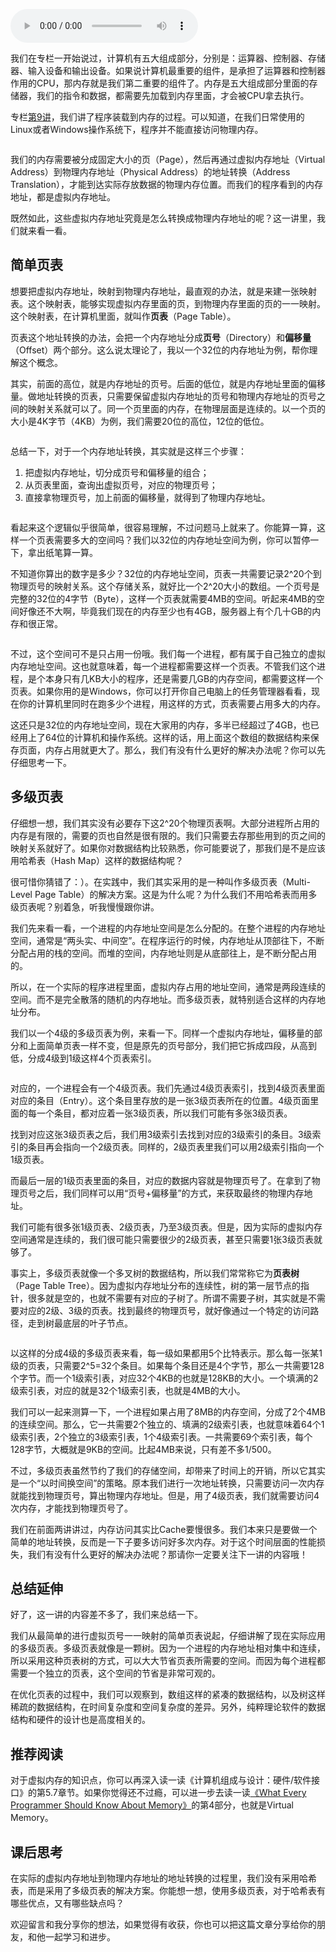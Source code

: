 <audio title="40 _ 理解内存（上）：虚拟内存和内存保护是什么？" src="https://static001.geekbang.org/resource/audio/ef/c8/ef862f267e7cbcebbd4cbcf2a8a6a2c8.mp3" controls="controls"></audio> 
<p>我们在专栏一开始说过，计算机有五大组成部分，分别是：运算器、控制器、存储器、输入设备和输出设备。如果说计算机最重要的组件，是承担了运算器和控制器作用的CPU，那内存就是我们第二重要的组件了。内存是五大组成部分里面的存储器，我们的指令和数据，都需要先加载到内存里面，才会被CPU拿去执行。</p><p>专栏<a href="https://time.geekbang.org/column/article/95223">第9讲</a>，我们讲了程序装载到内存的过程。可以知道，在我们日常使用的Linux或者Windows操作系统下，程序并不能直接访问物理内存。</p><p><img src="https://static001.geekbang.org/resource/image/0c/f0/0cf2f08e1ceda473df71189334857cf0.png?wh=1142*832" alt=""></p><p>我们的内存需要被分成固定大小的页（Page），然后再通过虚拟内存地址（Virtual Address）到物理内存地址（Physical Address）的地址转换（Address Translation），才能到达实际存放数据的物理内存位置。而我们的程序看到的内存地址，都是虚拟内存地址。</p><p>既然如此，这些虚拟内存地址究竟是怎么转换成物理内存地址的呢？这一讲里，我们就来看一看。</p><h2>简单页表</h2><p>想要把虚拟内存地址，映射到物理内存地址，最直观的办法，就是来建一张映射表。这个映射表，能够实现虚拟内存里面的页，到物理内存里面的页的一一映射。这个映射表，在计算机里面，就叫作<strong>页表</strong>（Page Table）。</p><!-- [[[read_end]]] --><p>页表这个地址转换的办法，会把一个内存地址分成<strong>页号</strong>（Directory）和<strong>偏移量</strong>（Offset）两个部分。这么说太理论了，我以一个32位的内存地址为例，帮你理解这个概念。</p><p>其实，前面的高位，就是内存地址的页号。后面的低位，就是内存地址里面的偏移量。做地址转换的页表，只需要保留虚拟内存地址的页号和物理内存地址的页号之间的映射关系就可以了。同一个页里面的内存，在物理层面是连续的。以一个页的大小是4K字节（4KB）为例，我们需要20位的高位，12位的低位。</p><p><img src="https://static001.geekbang.org/resource/image/22/0f/22bb79129f6363ac26be47b35748500f.jpeg?wh=2407*1816" alt=""></p><p>总结一下，对于一个内存地址转换，其实就是这样三个步骤：</p><ol>
<li>把虚拟内存地址，切分成页号和偏移量的组合；</li>
<li>从页表里面，查询出虚拟页号，对应的物理页号；</li>
<li>直接拿物理页号，加上前面的偏移量，就得到了物理内存地址。</li>
</ol><p><img src="https://static001.geekbang.org/resource/image/07/dd/07cd4c3344690055240f215404a286dd.jpeg?wh=2416*2086" alt=""></p><p>看起来这个逻辑似乎很简单，很容易理解，不过问题马上就来了。你能算一算，这样一个页表需要多大的空间吗？我们以32位的内存地址空间为例，你可以暂停一下，拿出纸笔算一算。</p><p>不知道你算出的数字是多少？32位的内存地址空间，页表一共需要记录2^20个到物理页号的映射关系。这个存储关系，就好比一个2^20大小的数组。一个页号是完整的32位的4字节（Byte），这样一个页表就需要4MB的空间。听起来4MB的空间好像还不大啊，毕竟我们现在的内存至少也有4GB，服务器上有个几十GB的内存和很正常。</p><p><img src="https://static001.geekbang.org/resource/image/81/c9/8190dc8a065b06786f26ece596a8e9c9.jpg?wh=1761*770" alt=""></p><p>不过，这个空间可不是只占用一份哦。我们每一个进程，都有属于自己独立的虚拟内存地址空间。这也就意味着，每一个进程都需要这样一个页表。不管我们这个进程，是个本身只有几KB大小的程序，还是需要几GB的内存空间，都需要这样一个页表。如果你用的是Windows，你可以打开你自己电脑上的任务管理器看看，现在你的计算机里同时在跑多少个进程，用这样的方式，页表需要占用多大的内存。</p><p>这还只是32位的内存地址空间，现在大家用的内存，多半已经超过了4GB，也已经用上了64位的计算机和操作系统。这样的话，用上面这个数组的数据结构来保存页面，内存占用就更大了。那么，我们有没有什么更好的解决办法呢？你可以先仔细思考一下。</p><h2>多级页表</h2><p>仔细想一想，我们其实没有必要存下这2^20个物理页表啊。大部分进程所占用的内存是有限的，需要的页也自然是很有限的。我们只需要去存那些用到的页之间的映射关系就好了。如果你对数据结构比较熟悉，你可能要说了，那我们是不是应该用哈希表（Hash Map）这样的数据结构呢？</p><p>很可惜你猜错了：）。在实践中，我们其实采用的是一种叫作多级页表（Multi-Level Page Table）的解决方案。这是为什么呢？为什么我们不用哈希表而用多级页表呢？别着急，听我慢慢跟你讲。</p><p>我们先来看一看，一个进程的内存地址空间是怎么分配的。在整个进程的内存地址空间，通常是“两头实、中间空”。在程序运行的时候，内存地址从顶部往下，不断分配占用的栈的空间。而堆的空间，内存地址则是从底部往上，是不断分配占用的。</p><p>所以，在一个实际的程序进程里面，虚拟内存占用的地址空间，通常是两段连续的空间。而不是完全散落的随机的内存地址。而多级页表，就特别适合这样的内存地址分布。</p><p>我们以一个4级的多级页表为例，来看一下。同样一个虚拟内存地址，偏移量的部分和上面简单页表一样不变，但是原先的页号部分，我们把它拆成四段，从高到低，分成4级到1级这样4个页表索引。</p><p><img src="https://static001.geekbang.org/resource/image/61/76/614034116a840ef565feda078d73cb76.jpeg?wh=2827*1516" alt=""></p><p>对应的，一个进程会有一个4级页表。我们先通过4级页表索引，找到4级页表里面对应的条目（Entry）。这个条目里存放的是一张3级页表所在的位置。4级页面里面的每一个条目，都对应着一张3级页表，所以我们可能有多张3级页表。</p><p>找到对应这张3级页表之后，我们用3级索引去找到对应的3级索引的条目。3级索引的条目再会指向一个2级页表。同样的，2级页表里我们可以用2级索引指向一个1级页表。</p><p>而最后一层的1级页表里面的条目，对应的数据内容就是物理页号了。在拿到了物理页号之后，我们同样可以用“页号+偏移量”的方式，来获取最终的物理内存地址。</p><p>我们可能有很多张1级页表、2级页表，乃至3级页表。但是，因为实际的虚拟内存空间通常是连续的，我们很可能只需要很少的2级页表，甚至只需要1张3级页表就够了。</p><p>事实上，多级页表就像一个多叉树的数据结构，所以我们常常称它为<strong>页表树</strong>（Page Table Tree）。因为虚拟内存地址分布的连续性，树的第一层节点的指针，很多就是空的，也就不需要有对应的子树了。所谓不需要子树，其实就是不需要对应的2级、3级的页表。找到最终的物理页号，就好像通过一个特定的访问路径，走到树最底层的叶子节点。</p><p><img src="https://static001.geekbang.org/resource/image/5b/4e/5ba17a3ecf3f9ce4a65546de480fcc4e.jpeg?wh=2656*3136" alt=""></p><p>以这样的分成4级的多级页表来看，每一级如果都用5个比特表示。那么每一张某1级的页表，只需要2^5=32个条目。如果每个条目还是4个字节，那么一共需要128个字节。而一个1级索引表，对应32个4KB的也就是128KB的大小。一个填满的2级索引表，对应的就是32个1级索引表，也就是4MB的大小。</p><p>我们可以一起来测算一下，一个进程如果占用了8MB的内存空间，分成了2个4MB的连续空间。那么，它一共需要2个独立的、填满的2级索引表，也就意味着64个1级索引表，2个独立的3级索引表，1个4级索引表。一共需要69个索引表，每个128字节，大概就是9KB的空间。比起4MB来说，只有差不多1/500。</p><p>不过，多级页表虽然节约了我们的存储空间，却带来了时间上的开销，所以它其实是一个“以时间换空间”的策略。原本我们进行一次地址转换，只需要访问一次内存就能找到物理页号，算出物理内存地址。但是，用了4级页表，我们就需要访问4次内存，才能找到物理页号了。</p><p>我们在前面两讲讲过，内存访问其实比Cache要慢很多。我们本来只是要做一个简单的地址转换，反而是一下子要多访问好多次内存。对于这个时间层面的性能损失，我们有没有什么更好的解决办法呢？那请你一定要关注下一讲的内容哦！</p><h2>总结延伸</h2><p>好了，这一讲的内容差不多了，我们来总结一下。</p><p>我们从最简单的进行虚拟页号一一映射的简单页表说起，仔细讲解了现在实际应用的多级页表。多级页表就像是一颗树。因为一个进程的内存地址相对集中和连续，所以采用这种页表树的方式，可以大大节省页表所需要的空间。而因为每个进程都需要一个独立的页表，这个空间的节省是非常可观的。</p><p>在优化页表的过程中，我们可以观察到，数组这样的紧凑的数据结构，以及树这样稀疏的数据结构，在时间复杂度和空间复杂度的差异。另外，纯粹理论软件的数据结构和硬件的设计也是高度相关的。</p><h2>推荐阅读</h2><p>对于虚拟内存的知识点，你可以再深入读一读《计算机组成与设计：硬件/软件接口》的第5.7章节。如果你觉得还不过瘾，可以进一步去读一读<a href="https://people.freebsd.org/~lstewart/articles/cpumemory.pdf">《What Every Programmer Should Know About Memory》</a>的第4部分，也就是Virtual Memory。</p><h2>课后思考</h2><p>在实际的虚拟内存地址到物理内存地址的地址转换的过程里，我们没有采用哈希表，而是采用了多级页表的解决方案。你能想一想，使用多级页表，对于哈希表有哪些优点，又有哪些缺点吗？</p><p>欢迎留言和我分享你的想法，如果觉得有收获，你也可以把这篇文章分享给你的朋友，和他一起学习和进步。</p><p></p>